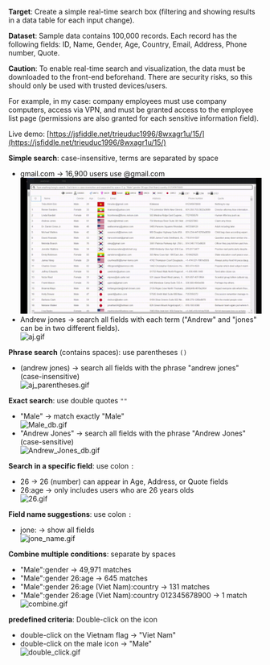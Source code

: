 <b>Target</b>: Create a simple real-time search box (filtering and showing results in a data table for each input change).

<b>Dataset</b>: Sample data contains 100,000 records. Each record has the following fields: ID, Name, Gender, Age, Country, Email, Address, Phone number, Quote.

<b>Caution</b>: To enable real-time search and visualization, the data must be downloaded to the front-end beforehand. There are security risks, so this should only be used with trusted devices/users.

For example, in my case: company employees must use company computers, access via VPN, and must be granted access to the employee list page (permissions are also granted for each sensitive information field).

Live demo: [https://jsfiddle.net/trieuduc1996/8wxagr1u/15/](https://jsfiddle.net/trieuduc1996/8wxagr1u/15/)

<b>Simple search</b>: case-insensitive, terms are separated by space
- gmail.com -> 16,900 users use @gmail.com
<br>![gmail.gif](https://raw.githubusercontent.com/ducbet/cheetahGridDemo/update_readme/readme_resources/gmail.gif)
- Andrew jones -> search all fields with each term ("Andrew" and "jones" can be in two different fields).
<br>![aj.gif](https://raw.githubusercontent.com/ducbet/cheetahGridDemo/update_readme/readme_resources/aj.gif)

<b>Phrase search</b> (contains spaces): use parentheses `()`
- (andrew jones) -> search all fields with the phrase "andrew jones" (case-insensitive)
<br>![aj_parentheses.gif](https://raw.githubusercontent.com/ducbet/cheetahGridDemo/update_readme/readme_resources/aj_parentheses.gif)

<b>Exact search</b>: use double quotes `""`
- "Male" -> match exactly "Male"
<br>![Male_db.gif](https://raw.githubusercontent.com/ducbet/cheetahGridDemo/update_readme/readme_resources/Male_db.gif)
- "Andrew Jones" -> search all fields with the phrase "Andrew Jones" (case-sensitive)
<br>![Andrew_Jones_db.gif](https://raw.githubusercontent.com/ducbet/cheetahGridDemo/update_readme/readme_resources/Andrew_Jones_db.gif)

<b>Search in a specific field</b>: use colon `:`
- 26 -> 26 (number) can appear in Age, Address, or Quote fields
- 26:age -> only includes users who are 26 years olds
<br>![26.gif](https://raw.githubusercontent.com/ducbet/cheetahGridDemo/update_readme/readme_resources/26.gif)

<b>Field name suggestions</b>: use colon `:`
- jone: -> show all fields
<br>![jone_name.gif](https://raw.githubusercontent.com/ducbet/cheetahGridDemo/update_readme/readme_resources/jone_name.gif)

<b>Combine multiple conditions</b>: separate by spaces
- "Male":gender -> 49,971 matches
- "Male":gender 26:age -> 645 matches
- "Male":gender 26:age (Viet Nam):country -> 131 matches
- "Male":gender 26:age (Viet Nam):country 012345678900 -> 1 match
<br>![combine.gif](https://raw.githubusercontent.com/ducbet/cheetahGridDemo/update_readme/readme_resources/combine.gif)

<b>predefined criteria</b>: Double-click on the icon
- double-click on the Vietnam flag -> "Viet Nam"
- double-click on the male icon -> "Male"
<br>![double_click.gif](https://raw.githubusercontent.com/ducbet/cheetahGridDemo/update_readme/readme_resources/double_click.gif)
